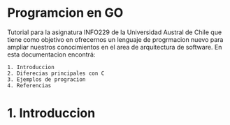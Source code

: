 # Programcion en GO
Tutorial para la asignatura INFO229 de la Universidad Austral de Chile que tiene como objetivo en ofrecernos un lenguaje de progrmacion nuevo para ampliar nuestros 
conocimientos en el area de arquitectura de software. En esta documentacion encontrá:
    
    1. Introduccion
    2. Diferecias principales con C
    3. Ejemplos de progracion
    4. Referencias

# 1. Introduccion
